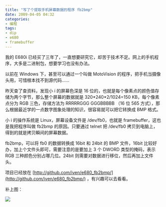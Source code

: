 ```yaml
---
title: "写了个提取手机屏幕数据的程序 fb2bmp"
date: 2009-04-05 04:32
categories:
- 编程
tags:
- dip
- e680
- framebuffer
---
```


我的 E680i
已经买了三年了，一直想要研究它，却苦于技术不足。网上的手机程序，大多是二进制包，想要学习也没有办法。

以前在 Windows 下，甚至可以通过一个叫做 MotoVision
的程序，把手机当摄像头用，可惜根本找不到源代码……

昨天查了查资料，发现小 i 的屏幕色深是 16
位的，也就是每个像素点的颜色值存储为两个字节，那么整个屏幕的数据就是
320\*240\*2/1024=150 KB，每个像素点分为 RGB 三色，存储方法为 RRRRRGGG
GGGBBBBB （16 位 565
方式），那么根据最近学的一点数字图象处理的知识，很容易就可以把它转换成
BMP 格式。

小 i 的操作系统是 Linux，屏幕设备文件是 /dev/fb0，也就是
framebuffer，这也是我把程序叫做 fb2bmp 的原因。只要通过 telnet 把
/dev/fb0 拷贝到电脑上，得到的就是拷贝瞬间的屏幕数据。

fb2bmp，可以将 fb0 的数据转换成 16bit 和 24bit 的 BMP 文件，16bit
比较好办，加上个文件头即可，需要注意的是要加上 3 个 DWORD
类型的掩码，表示 RGB 三种颜色分别占哪几位。24bit
则需要对数据进行移位，然后再加上文件头。

项目已经放在
[http://github.com/iven/e680_fb2bmp/](http://github.com/iven/e680_fb2bmp/)
，有兴趣可以去看看。

补上图：

![](http://lh4.ggpht.com/_6pI9N0iQzXE/Sdhcnd1yePI/AAAAAAAAAJk/M1BKYrwjkUQ/fb0_24.jpg?imgmax=800)

